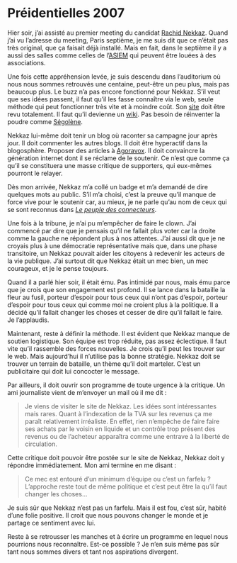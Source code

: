 # Préidentielles 2007

Hier soir, j’ai assisté au premier meeting du candidat [Rachid Nekkaz](https://tcrouzet.com/2006/04/29/rachid-nekkaz-un-mec-bien/). Quand j’ai vu l’adresse du meeting, Paris septième, je me suis dit que ce n’était pas très original, que ça faisait déjà installé. Mais en fait, dans le septième il y a aussi des salles comme celles de l’[ASIEM](http://www.asiem.abcsalles.com) qui peuvent être louées à des associations.

Une fois cette appréhension levée, je suis descendu dans l’auditorium où nous nous sommes retrouvés une centaine, peut-être un peu plus, mais pas beaucoup plus. Le buzz n’a pas encore fonctionné pour Nekkaz. S’il veut que ses idées passent, il faut qu’il les fasse connaître via le web, seule méthode qui peut fonctionner très vite et à moindre coût. Son [site](http://www.nekkaz.com/) doit être revu totalement. Il faut qu’il devienne un [wiki](http://fr.wikipedia.org/wiki/Mediawiki). Pas besoin de réinventer la poudre comme [Ségolène](http://www.desirsdavenir.org/).

Nekkaz lui-même doit tenir un blog où raconter sa campagne jour après jour. Il doit commenter les autres blogs. Il doit être hyperactif dans la blogosphère. Proposer des articles à [Agoravox](http://www.agoravox.fr/). Il doit convaincre la génération internet dont il se réclame de le soutenir. Ce n’est que comme ça qu’il se constituera une masse critique de supporters, qui eux-mêmes pourront le relayer.

Dès mon arrivée, Nekkaz m’a collé un badge et m’a demandé de dire quelques mots au public. S’il m’a choisi, c’est la preuve qu’il manque de force vive pour le soutenir car, au mieux, je ne parle qu’au nom de ceux qui se sont reconnus dans [*Le peuple des connecteurs*](http://tcrouzet.com).

Une fois à la tribune, je n’ai pu m’empêcher de faire le clown. J’ai commencé par dire que je pensais qu’il ne fallait plus voter car la droite comme la gauche ne répondent plus à nos attentes. J’ai aussi dit que je ne croyais plus à une démocratie représentative mais que, dans une phase transitoire, un Nekkaz pouvait aider les citoyens à redevenir les acteurs de la vie publique. J’ai surtout dit que Nekkaz était un mec bien, un mec courageux, et je le pense toujours.

Quand il a parlé hier soir, il était ému. Pas intimidé par nous, mais ému parce que je crois que son engagement est profond. Il se lance dans la bataille la fleur au fusil, porteur d’espoir pour tous ceux qui n’ont pas d’espoir, porteur d’espoir pour tous ceux qui comme moi ne croient plus à la politique. Il a décidé qu’il fallait changer les choses et cesser de dire qu’il fallait le faire. Je l’applaudis.

Maintenant, reste à définir la méthode. Il est évident que Nekkaz manque de soutien logistique. Son équipe est trop réduite, pas assez éclectique. Il faut vite qu’il rassemble des forces nouvelles. Je crois qu’il peut les trouver sur le web. Mais aujourd’hui il n’utilise pas la bonne stratégie. Nekkaz doit se trouver un terrain de bataille, un thème qu’il doit marteler. C’est un publicitaire qui doit lui concocter le message.

Par ailleurs, il doit ouvrir son programme de toute urgence à la critique. Un ami journaliste vient de m’envoyer un mail où il me dit :

> Je viens de visiter le site de Nekkaz. Les idées sont intéressantes mais rares. Quant à l’indexation de la TVA sur les revenus ça me paraît relativement irréaliste. En effet, rien n’empêche de faire faire ses achats par le voisin en liquide et un contrôle trop présent des revenus ou de l’acheteur apparaîtra comme une entrave à la liberté de circulation.

Cette critique doit pouvoir être postée sur le site de Nekkaz, Nekkaz doit y répondre immédiatement. Mon ami termine en me disant :

> Ce mec est entouré d’un minimum d’équipe ou c’est un farfelu ? L’approche reste tout de même politique et c’est peut être la qu’il faut changer les choses…

Je suis sûr que Nekkaz n’est pas un farfelu. Mais il est fou, c’est sûr, habité d’une folie positive. Il croit que nous pouvons changer le monde et je partage ce sentiment avec lui.

Reste à se retrousser les manches et à écrire un programme en lequel nous pourrions nous reconnaître. Est-ce possible ? Je n’en suis même pas sûr tant nous sommes divers et tant nos aspirations divergent.